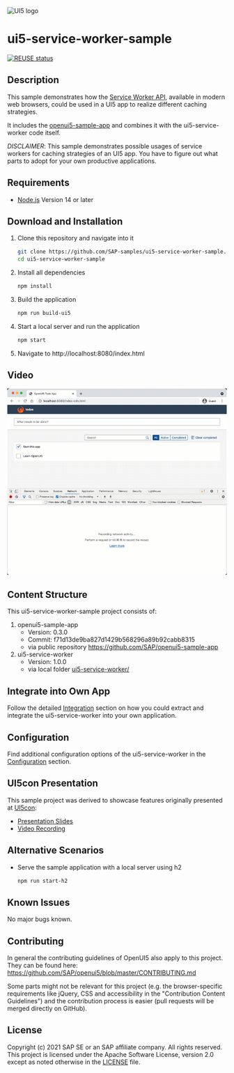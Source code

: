 ![UI5 logo](http://openui5.org/images/OpenUI5_new_big_side.png)

# ui5-service-worker-sample
[![REUSE status](https://api.reuse.software/badge/github.com/SAP-samples/ui5-service-worker-sample)](https://api.reuse.software/info/github.com/SAP-samples/ui5-service-worker-sample)

## Description

This sample demonstrates how the [Service Worker API](https://developer.mozilla.org/en-US/docs/Web/API/Service_Worker_API), available in modern web browsers, could be used in a UI5 app to realize different caching strategies.

It includes the [openui5-sample-app](https://github.com/SAP/openui5-sample-app) and combines it with the ui5-service-worker code itself.

*DISCLAIMER*: This sample demonstrates possible usages of service workers for caching strategies of an UI5 app. You have to figure out what parts to adopt for your own productive applications.

## Requirements

- [Node.js](https://nodejs.org/) Version 14 or later

## Download and Installation

1. Clone this repository and navigate into it
    ```sh
    git clone https://github.com/SAP-samples/ui5-service-worker-sample.git
    cd ui5-service-worker-sample
    ```
1. Install all dependencies
    ```sh
    npm install
    ```

1. Build the application
    ```sh
    npm run build-ui5
    ```

1. Start a local server and run the application
    ```sh
    npm start
    ```

1. Navigate to
    http://localhost:8080/index.html

## Video
![Video](assets/service-worker.gif)


## Content Structure

This ui5-service-worker-sample project consists of:
1. openui5-sample-app
    * Version: 0.3.0
    * Commit: f71d13de9ba827d1429b568296a89b92cabb8315
    * via public repository https://github.com/SAP/openui5-sample-app
1. ui5-service-worker
    * Version: 1.0.0
    * via local folder [ui5-service-worker/](https://github.com/SAP-samples/ui5-service-worker-sample/tree/main/ui5-service-worker)

## Integrate into Own App
Follow the detailed [Integration](./docs/integration.md) section on how you could extract and integrate the ui5-service-worker into your own application.

## Configuration
Find additional configuration options of the ui5-service-worker in the
[Configuration](./ui5-service-worker/README.md#configuration) section.

## UI5con Presentation

This sample project was derived to showcase features originally presented at [UI5con](https://openui5.org/ui5con/germany2019/material2019.html):
* [Presentation Slides](https://tobiasso85.github.io/ui5con2019-service-worker-slides)
* [Video Recording](https://youtu.be/z_bwa1wMyT4)


## Alternative Scenarios

* Serve the sample application with a local server using h2
    ```sh
    npm run start-h2
    ```

## Known Issues
No major bugs known.

## Contributing
In general the contributing guidelines of OpenUI5 also apply to this project. They can be found here:
https://github.com/SAP/openui5/blob/master/CONTRIBUTING.md

Some parts might not be relevant for this project (e.g. the browser-specific requirements like jQuery, CSS and accessibility in the "Contribution Content Guidelines") and the contribution process is easier (pull requests will be merged directly on GitHub).

## License
Copyright (c) 2021 SAP SE or an SAP affiliate company. All rights reserved. This project is licensed under the Apache Software License, version 2.0 except as noted otherwise in the [LICENSE](LICENSES/Apache-2.0.txt) file.
